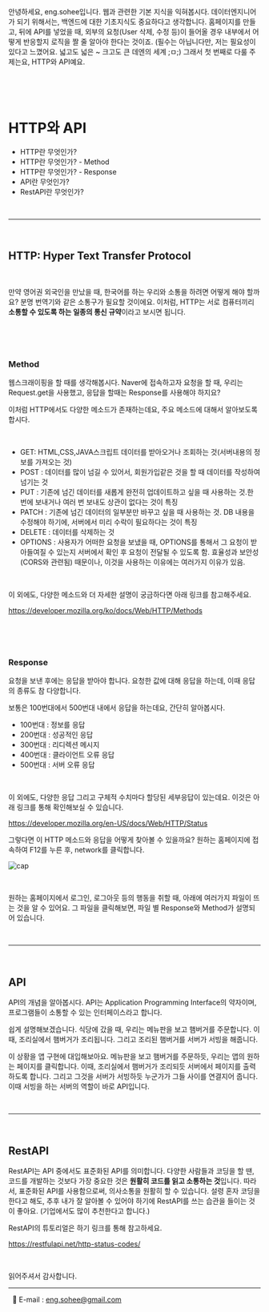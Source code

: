 안녕하세요, eng.sohee입니다. 웹과 관련한 기본 지식을 익혀봅시다.
데이터엔지니어가 되기 위해서는, 백엔드에 대한 기초지식도 중요하다고 생각합니다. 홈페이지를 만들고, 뒤에 API를 넣었을 때, 외부의 요청(User 삭제, 수정 등)이 들어올 경우 내부에서 어떻게 반응할지 로직을 짤 줄 알아야 한다는 것이죠. (필수는 아닙니다만, 저는 필요성이 있다고 느꼈어요. 넓고도 넓은 ~ 크고도 큰 데엔의 세계 ;ㅁ;) 그래서 첫 번째로 다룰 주제는요, HTTP와 API예요.

&nbsp;

&nbsp;

# **HTTP와 API**
* HTTP란 무엇인가?
* HTTP란 무엇인가? - Method
* HTTP란 무엇인가? - Response
* API란 무엇인가?
* RestAPI란 무엇인가?

&nbsp;

*****************

&nbsp;

## **HTTP: Hyper Text Transfer Protocol**


&nbsp;

만약 영어권 외국인을 만났을 때, 한국어를 하는 우리와 소통을 하려면 어떻게 해야 할까요? 분명 번역기와 같은 소통구가 필요할 것이에요.
이처럼, HTTP는 서로 컴퓨터끼리 **소통할 수 있도록 하는 일종의 통신 규약**이라고 보시면 됩니다.

&nbsp;

&nbsp;


### **Method**

웹스크래이핑을 할 때를 생각해봅시다. Naver에 접속하고자 요청을 할 때, 우리는 Request.get을 사용했고, 응답을 할때는 Response를 사용해야 하지요?

이처럼 HTTP에서도 다양한 메소드가 존재하는데요, 주요 메소드에 대해서 알아보도록 합시다.

&nbsp;

* GET: HTML,CSS,JAVA스크립트 데이터를 받아오거나 조회하는 것(서버내용의 정보를 가져오는 것)
* POST : 데이터를 많이 넘길 수 있어서, 회원가입같은 것을 할 때 데이터를 작성하여 넘기는 것
* PUT : 기존에 넘긴 데이터를 새롭게 완전히 업데이트하고 싶을 때 사용하는 것.한 번에 보내거나 여러 번 보내도 상관이 없다는 것이 특징
* PATCH : 기존에 넘긴 데이터의 일부분만 바꾸고 싶을 때 사용하는 것. DB 내용을 수정해야 하기에, 서버에서 미리 수락이 필요하다는 것이 특징
* DELETE : 데이터를 삭제하는 것
* OPTIONS : 사용자가 어떠한 요청을 보냈을 때, OPTIONS를 통해서 그 요청이 받아들여질 수 있는지 서버에서 확인 후 요청이 전달될 수 있도록 함. 효율성과 보안성(CORS와 관련됨) 때문이나, 이것을 사용하는 이유에는 여러가지 이유가 있음.

&nbsp;

이 외에도, 다양한 메소드와 더 자세한 설명이 궁금하다면 아래 링크를 참고해주세요.

https://developer.mozilla.org/ko/docs/Web/HTTP/Methods

&nbsp;

&nbsp;


### **Response**
요청을 보낸 후에는 응답을 받아야 합니다. 요청한 값에 대해 응답을 하는데, 이때 응답의 종류도 참 다양합니다.

보통은 100번대에서 500번대 내에서 응답을 하는데요, 간단히 알아봅시다.

* 100번대 : 정보를 응답
* 200번대 : 성공적인 응답
* 300번대 : 리디렉션 메시지
* 400번대 : 클라이언트 오류 응답
* 500번대 : 서버 오류 응답
  

&nbsp;

이 외에도, 다양한 응답 그리고 구체적 수치마다 할당된 세부응답이 있는데요. 이것은 아래 링크를 통해 확인해보실 수 있습니다. 

https://developer.mozilla.org/en-US/docs/Web/HTTP/Status



그렇다면 이 HTTP 메소드와 응답을 어떻게 찾아볼 수 있을까요?
원하는 홈페이지에 접속하여 F12를 누른 후, network를 클릭합니다.

![cap](https://user-images.githubusercontent.com/75424229/111567644-a2e1d580-87e2-11eb-940e-c1c5d323e351.PNG)

&nbsp;

원하는 홈페이지에서 로그인, 로그아웃 등의 행동을 취할 때, 아래에 여러가지 파일이 뜨는 것을 알 수 있어요. 그 파일을 클릭해보면, 파일 별 Response와 Method가 설명되어 있습니다.

&nbsp;

***********

&nbsp;


## **API**
API의 개념을 알아봅시다. API는 Application Programming Interface의 약자이며, 프로그램들이 소통할 수 있는 인터페이스라고 합니다.

쉽게 설명해보겠습니다. 식당에 갔을 때, 우리는 메뉴판을 보고 햄버거를 주문합니다. 이때, 조리실에서 햄버거가 조리됩니다. 그리고 조리된 햄버거를 서버가 서빙을 해줍니다.

이 상황을 앱 구현에 대입해보아요.
메뉴판을 보고 햄버거를 주문하듯, 우리는 앱의 원하는 페이지를 클릭합니다. 이때, 조리실에서 햄버거가 조리되듯 서버에서 페이지를 출력하도록 합니다. 그리고 그것을 서버가 서빙하듯 누군가가 그들 사이를 연결지어 줍니다. 이때 서빙을 하는 서버의 역할이 바로 API입니다.

&nbsp;

****************

&nbsp;

## **RestAPI**

RestAPI는 API 중에서도 표준화된 API를 의미합니다. 다양한 사람들과 코딩을 할 땐, 코드를 개발하는 것보다 가장 중요한 것은 **원활히 코드를 읽고 소통하는 것**입니다. 따라서, 표준화된 API를 사용함으로써, 의사소통을 원활히 할 수 있습니다. 설령 혼자 코딩을 한다고 해도, 추후 내가 잘 알아볼 수 있어야 하기에 RestAPI를 쓰는 습관을 들이는 것이 좋아요. (기업에서도 많이 추천한다고 합니다.)

RestAPI의 튜토리얼은 하기 링크를 통해 참고하세요.

https://restfulapi.net/http-status-codes/

&nbsp;


읽어주셔서 감사합니다.
************
&nbsp;
📧 E-mail :   <eng.sohee@gmail.com> 


